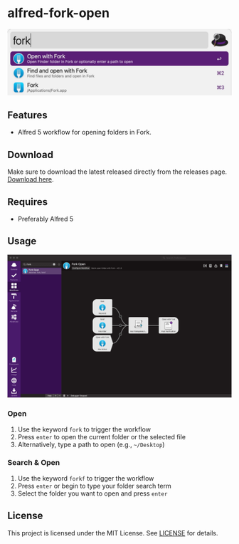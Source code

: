 # alfred-fork-open

![](screenshots/demo.jpg)

## Features

- Alfred 5 workflow for opening folders in Fork.

## Download
Make sure to download the latest released directly from the releases page. [Download here](https://github.com/cage1016/alfred-fork-open/releases).

## Requires
- Preferably Alfred 5

## Usage

![](screenshots/usage.jpg)

### Open

1. Use the keyword `fork` to trigger the workflow
2. Press `enter` to open the current folder or the selected file
3. Alternatively, type a path to open (e.g., `~/Desktop`)

### Search & Open

1. Use the keyword `forkf` to trigger the workflow
2. Press `enter` or begin to type your folder search term
3. Select the folder you want to open and press `enter`

## License

This project is licensed under the MIT License. See [LICENSE](LICENSE) for details.